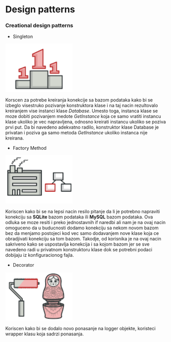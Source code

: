 # Design patterns

### Creational design patterns

* Singleton

<div>
  <img src="./resources/images/singleton.png" alt="Singleton logo" height=150>
</div>

Korscen za potrebe kreiranja konekcije sa bazom podataka kako bi se izbeglo visestruko pozivanje konstruktora klase i na taj nacin rezultovalo kreiranjem vise instanci klase _Database_. Umesto toga, instanca klase se moze dobiti pozivanjem medote _GetInstance_ koja ce samo vratiti instancu klase ukoliko je vec napravljena, odnosno kreirati instancu ukoliko se poziva prvi put. Da bi navedeno adekvatno radilo, konstruktor klase Database je privatan i poziva ga samo metoda _GetInstance_ ukoliko instanca nije kreirana.

* Factory Method

<div>
  <img src="./resources/images/factory_method.png" alt="Factory method logo" height=150>
</div>

Koriscen kako bi se na lepsi nacin resilo pitanje da li je potrebno napraviti konekciju sa **SQLite** bazom podataka ili **MySQL** bazom podataka. Ova odluka se moze resiti i preko jednostavnih if naredbi ali nam je na ovaj nacin omoguceno da u buducnosti dodamo konekciju sa nekom novom bazom bez da menjamo postojeci kod vec samo dodavanjem nove klase koja ce obradjivati konekciju sa tom bazom. Takodje, od korisnika je na ovaj nacin sakriveno kako se uspostavlja konekcija i sa kojom bazom jer se sve navedeno radi u privatnom konstruktoru klase dok se potrebni podaci dobijaju iz konfiguracionog fajla.

* Decorator 

<div>
  <img src="./resources/images/decorator.png" alt="Factory method logo" height=150>
</div>

Koriscen kako bi se dodalo novo ponasanje na logger objekte, koristeci wrapper klasu koja sadrzi ponasanja.

